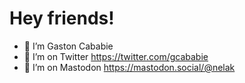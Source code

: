 # Hey friends!

<!--
**nelak/nelak** is a ✨ _special_ ✨ repository because its `README.md` (this file) appears on your GitHub profile.

Here are some ideas to get you started:

- 🔭 I’m Gaston Cababie
- 🌱 I’m currently learning ...
- 👯 I’m looking to collaborate on ...
- 🤔 I’m on Twitter https://twitter.com/gcababie
- 🤔 I’m on Mastodon <a rel="me" href="https://mastodon.social/@nelak">https://mastodon.social/@nelak</a>
- 💬 Ask me about ...
- 📫 How to reach me: ...
- 😄 Pronouns: ...
- ⚡ Fun fact: ...
-->

- 🔭 I’m Gaston Cababie
- 🤔 I’m on Twitter https://twitter.com/gcababie
- 🤔 I’m on Mastodon <a rel="me" href="https://mastodon.social/@nelak">https://mastodon.social/@nelak</a>
